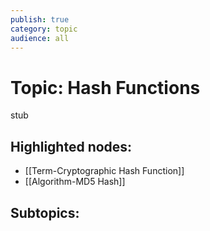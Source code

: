 ```yaml
---
publish: true
category: topic
audience: all
---
```

# Topic: Hash Functions 
stub 



## Highlighted nodes:
- [[Term-Cryptographic Hash Function]]
- [[Algorithm-MD5 Hash]]

## Subtopics: 